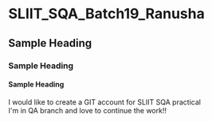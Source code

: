 # SLIIT_SQA_Batch19_Ranusha
## Sample Heading
### Sample Heading
#### Sample Heading

I would like to create a GIT account for SLIIT SQA practical
<br>I'm in QA branch and love to continue the work!!
